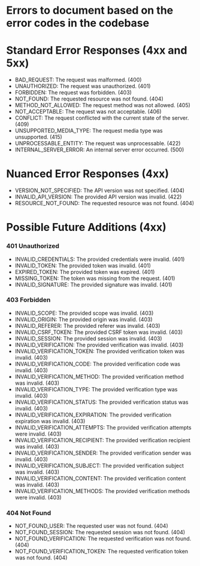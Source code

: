 # Errors to document based on the error codes in the codebase

# Standard Error Responses (4xx and 5xx)
- BAD_REQUEST: The request was malformed. (400)
- UNAUTHORIZED: The request was unauthorized. (401)
- FORBIDDEN: The request was forbidden. (403)
- NOT_FOUND: The requested resource was not found. (404)
- METHOD_NOT_ALLOWED: The request method was not allowed. (405)
- NOT_ACCEPTABLE: The request was not acceptable. (406)
- CONFLICT: The request conflicted with the current state of the server. (409)
- UNSUPPORTED_MEDIA_TYPE: The request media type was unsupported. (415)
- UNPROCESSABLE_ENTITY: The request was unprocessable. (422)
- INTERNAL_SERVER_ERROR: An internal server error occurred. (500)

# Nuanced Error Responses (4xx)
- VERSION_NOT_SPECIFIED: The API version was not specified. (404)
- INVALID_API_VERSION: The provided API version was invalid. (422)
- RESOURCE_NOT_FOUND: The requested resource was not found. (404)

# Possible Future Additions (4xx)
### 401 Unauthorized
- INVALID_CREDENTIALS: The provided credentials were invalid. (401)
- INVALID_TOKEN: The provided token was invalid. (401)
- EXPIRED_TOKEN: The provided token was expired. (401)
- MISSING_TOKEN: The token was missing from the request. (401)
- INVALID_SIGNATURE: The provided signature was invalid. (401)
### 403 Forbidden
- INVALID_SCOPE: The provided scope was invalid. (403)
- INVALID_ORIGIN: The provided origin was invalid. (403)
- INVALID_REFERER: The provided referer was invalid. (403)
- INVALID_CSRF_TOKEN: The provided CSRF token was invalid. (403)
- INVALID_SESSION: The provided session was invalid. (403)
- INVALID_VERIFICATION: The provided verification was invalid. (403)
- INVALID_VERIFICATION_TOKEN: The provided verification token was invalid. (403)
- INVALID_VERIFICATION_CODE: The provided verification code was invalid. (403)
- INVALID_VERIFICATION_METHOD: The provided verification method was invalid. (403)
- INVALID_VERIFICATION_TYPE: The provided verification type was invalid. (403)
- INVALID_VERIFICATION_STATUS: The provided verification status was invalid. (403)
- INVALID_VERIFICATION_EXPIRATION: The provided verification expiration was invalid. (403)
- INVALID_VERIFICATION_ATTEMPTS: The provided verification attempts were invalid. (403)
- INVALID_VERIFICATION_RECIPIENT: The provided verification recipient was invalid. (403)
- INVALID_VERIFICATION_SENDER: The provided verification sender was invalid. (403)
- INVALID_VERIFICATION_SUBJECT: The provided verification subject was invalid. (403)
- INVALID_VERIFICATION_CONTENT: The provided verification content was invalid. (403)
- INVALID_VERIFICATION_METHODS: The provided verification methods were invalid. (403)
### 404 Not Found
- NOT_FOUND_USER: The requested user was not found. (404)
- NOT_FOUND_SESSION: The requested session was not found. (404)
- NOT_FOUND_VERIFICATION: The requested verification was not found. (404)
- NOT_FOUND_VERIFICATION_TOKEN: The requested verification token was not found. (404)